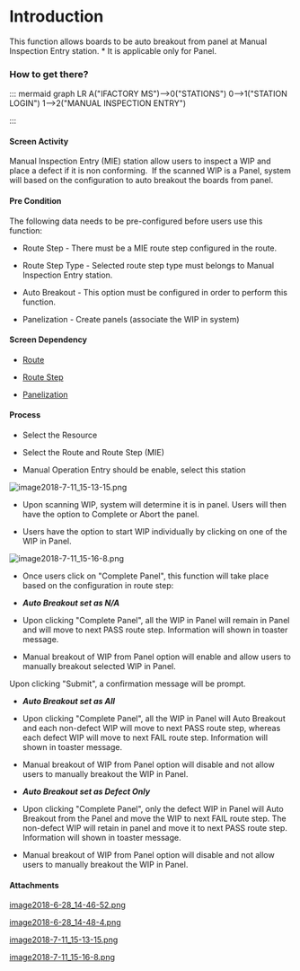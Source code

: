 # Introduction

This function allows boards to be auto breakout from panel at Manual Inspection Entry station. \* It is applicable only for Panel.


### How to get there?



::: mermaid
graph LR
A("IFACTORY MS")-->0("STATIONS")
0-->1("STATION LOGIN")
1-->2("MANUAL INSPECTION ENTRY")

:::


#### Screen Activity


Manual Inspection Entry (MIE) station allow users to inspect a WIP and place a defect if it is non conforming. 
If the scanned WIP is a Panel, system will based on the configuration to auto breakout the boards from panel. 



#### Pre Condition


The following data needs to be pre-configured before users use this function: 

- Route Step - There must be a MIE route step configured in the route.

- Route Step Type - Selected route step type must belongs to Manual Inspection Entry station.

- Auto Breakout - This option must be configured in order to perform this function.

- Panelization - Create panels (associate the WIP in system)


#### Screen Dependency



- [Route](/iFactory-JGP-MES/iFactory-JGP-MES-Home/iFactory-JGP-MS/CONTENT/Routing/Route.md)

- [Route Step](/iFactory-JGP-MES/iFactory-JGP-MES-Home/iFactory-JGP-MS/CONTENT/Routing/Route-Step.md)

- [Panelization](/iFactory-JGP-MES/iFactory-JGP-MES-Home/iFactory-JGP-MS/CONTENT/General-Production/Panelization.md)



#### Process



- Select the Resource


- Select the Route and Route Step (MIE)


- Manual Operation Entry should be enable, select this station



![image2018-7-11_15-13-15.png](/.attachments/31391891.png)




- Upon scanning WIP, system will determine it is in panel. Users will then have the option to Complete or Abort the panel.


- Users have the option to start WIP individually by clicking on one of the WIP in Panel.


![image2018-7-11_15-16-8.png](/.attachments/31391892.png)




- Once users click on "Complete Panel", this function will take place based on the configuration in route step:


- ***Auto Breakout set as N/A***


- Upon clicking "Complete Panel", all the WIP in Panel will remain in Panel and will move to next PASS route step. Information will shown in toaster message.


- Manual breakout of WIP from Panel option will enable and allow users to manually breakout selected WIP in Panel.

Upon clicking "Submit", a confirmation message will be prompt.

- ***Auto Breakout set as All***


- Upon clicking "Complete Panel", all the WIP in Panel will Auto Breakout and each non-defect WIP will move to next PASS route step, whereas each defect WIP will move to next FAIL route step. Information will shown in toaster message.


- Manual breakout of WIP from Panel option will disable and not allow users to manually breakout the WIP in Panel.


- ***Auto Breakout set as Defect Only***


- Upon clicking "Complete Panel", only the defect WIP in Panel will Auto Breakout from the Panel and move the WIP to next FAIL route step. The non-defect WIP will retain in panel and move it to next PASS route step. Information will shown in toaster message.


- Manual breakout of WIP from Panel option will disable and not allow users to manually breakout the WIP in Panel.






#### Attachments

[image2018-6-28_14-46-52.png](/.attachments/31391889.png)
[image2018-6-28_14-48-4.png](/.attachments/31391890.png)
[image2018-7-11_15-13-15.png](/.attachments/31391891.png)
[image2018-7-11_15-16-8.png](/.attachments/31391892.png)
